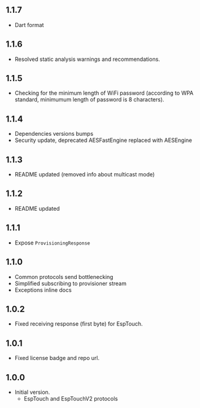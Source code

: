 ## 1.1.7

- Dart format

## 1.1.6

- Resolved static analysis warnings and recommendations.

## 1.1.5

- Checking for the minimum length of WiFi password (according to WPA standard, minimumum length of password is 8 characters).

## 1.1.4

- Dependencies versions bumps
- Security update, deprecated AESFastEngine replaced with AESEngine

## 1.1.3

- README updated (removed info about multicast mode)

## 1.1.2

- README updated

## 1.1.1

- Expose `ProvisioningResponse`

## 1.1.0

- Common protocols send bottlenecking
- Simplified subscribing to provisioner stream
- Exceptions inline docs

## 1.0.2

- Fixed receiving response (first byte) for EspTouch.

## 1.0.1

- Fixed license badge and repo url.

## 1.0.0

- Initial version.
    - EspTouch and EspTouchV2 protocols